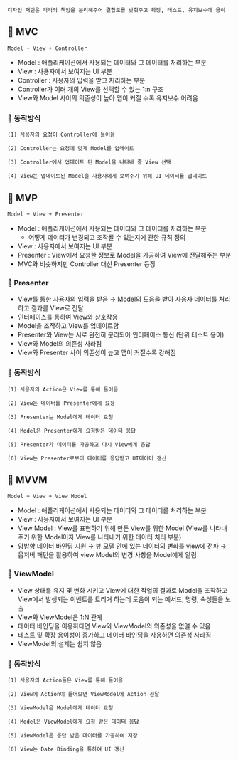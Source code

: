 
`디자인 패턴은 각각의 책임을 분리해주어 결합도를 낮춰주고 확장, 테스트, 유지보수에 용이`

## 🍙 MVC
`Model + View + Controller`
- Model : 애플리케이션에서 사용되는 데이터와 그 데이터를 처리하는 부분
- View : 사용자에서 보여지는 UI 부분
- Controller : 사용자의 입력을 받고 처리하는 부분
- Controller가 여러 개의 View를 선택할 수 있는 1:n 구조
- View와 Model 사이의 의존성이 높아 앱이 커질 수록 유지보수 어려움
  
### 🍴 동작방식
    (1) 사용자의 요청이 Controller에 들어옴
  
    (2) Controller는 요청에 맞게 Model를 업데이트
  
    (3) Controller에서 업데이트 된 Model을 나타내 줄 View 선택
  
    (4) View는 업데이트된 Model을 사용자에게 보여주기 위해 UI 데이터를 업데이트

## 🍙 MVP
`Model + View + Presenter`
- Model : 애플리케이션에서 사용되는 데이터와 그 데이터를 처리하는 부분
  - 어떻게 데이터가 변경되고 조작될 수 있는지에 관한 규칙 정의
- View : 사용자에서 보여지는 UI 부분
- Presenter : View에서 요청한 정보로 Model을 가공하여 View에 전달해주는 부분
- MVC와 비슷하지만 Controller 대신 Presenter 등장

### 🍴 Presenter 
- View를 통한 사용자의 입력을 받음 → Model의 도움을 받아 사용자 데이터를 처리하고 결과를 View로 전달
- 인터페이스를 통하여 View와 상호작용
- Model을 조작하고 View를 업데이트함
- Presenter와 View는 서로 완전히 분리되어 인터페이스 통신 (단위 테스트 용이)
- View와 Model의 의존성 사라짐
- View와 Presenter 사이 의존성이 높고 앱이 커질수록 강해짐

### 🍴 동작방식
    (1) 사용자의 Action은 View를 통해 들어옴
  
    (2) View는 데이터를 Presenter에게 요청
  
    (3) Presenter는 Model에게 데이터 요청
  
    (4) Model은 Presenter에게 요청받은 데이터 응답
  
    (5) Presenter가 데이터를 가공하고 다시 View에게 응답
  
    (6) View는 Presenter로부터 데이터를 응답받고 UI데이터 갱신

## 🍙 MVVM
`Model + View + View Model`
- Model : 애플리케이션에서 사용되는 데이터와 그 데이터를 처리하는 부분
- View : 사용자에서 보여지는 UI 부분
- View Model : View를 표현하기 위해 만든 View를 위한 Model (View를 나타내주기 위한 Model이자 View를 나타내기 위한 데이터 처리 부분)
- 양방향 데이터 바인딩 지원 → 뷰 모델 안에 있는 데이터의 변화를 view에 전파
  → 옵저버 패턴을 활용하여 view Model의 변경 사항을 Model에게 알림

### 🍴 ViewModel
- View 상태를 유지 및 변화 시키고 View에 대한 작업의 결과로 Model을 조작하고 View에서 발생되는 이벤트를 트리거 하는데 도움이 되는 메서드, 명령, 속성들을 노출
- View와 ViewModel은 1:N 관계
- 데이터 바인딩을 이용하다면 View와 ViewModel의 의존성을 없앨 수 있음
- 테스트 및 확장 용이성이 증가하고 데이터 바인딩을 사용하면 의존성 사라짐
- ViewModel의 설계는 쉽지 않음
  
### 🍴 동작방식
    (1) 사용자의 Action들은 View를 통해 들어옴
  
    (2) View에 Action이 들어오면 ViewModel에 Action 전달
  
    (3) ViewModel은 Model에게 데이터 요청
  
    (4) Model은 ViewModel에게 요청 받은 데이터 응답
  
    (5) ViewModel은 응답 받은 데이터를 가공하여 저장
  
    (6) View는 Date Binding을 통하여 UI 갱신
